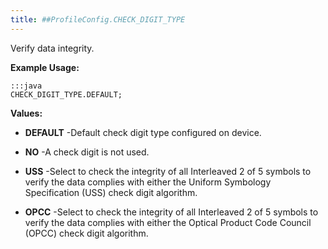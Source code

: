 ```yaml
---
title: ##ProfileConfig.CHECK_DIGIT_TYPE
---
```


Verify data integrity.

 

**Example Usage:**
	
	:::java	
	CHECK_DIGIT_TYPE.DEFAULT;


**Values:**

* **DEFAULT** -Default check digit type configured on device.

* **NO** -A check digit is not used.

* **USS** -Select to check the integrity of all Interleaved 2 of 5 symbols to verify the data complies with either the Uniform Symbology Specification (USS) check digit algorithm.

* **OPCC** -Select to check the integrity of all Interleaved 2 of 5 symbols to verify the data complies with either the Optical Product Code Council (OPCC) check digit algorithm.


